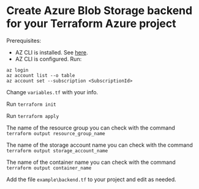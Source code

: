 # Create Azure Blob Storage backend for your Terraform Azure project

Prerequisites:

- AZ CLI is installed. See [here](https://docs.microsoft.com/en-us/cli/azure/install-azure-cli?view=azure-cli-latest).
- AZ CLI is configured. Run:
```
az login
az account list --o table
az account set --subscription <SubscriptionId>
```

Change ```variables.tf``` with your info.

Run ```terraform init```

Run ```terraform apply```

The name of the resource group you can check with the command ```terraform output resource_group_name```

The name of the storage account name you can check with the command ```terraform output storage_account_name```

The name of the container name you can check with the command ```terraform output container_name```

Add the file ```example\backend.tf``` to your project and edit as needed. 
